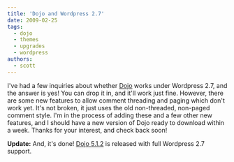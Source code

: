```yaml
---
title: 'Dojo and Wordpress 2.7'
date: 2009-02-25
tags:
  - dojo
  - themes
  - upgrades
  - wordpress
authors:
  - scott
---
```


I've had a few inquiries about whether [Dojo](http://spaceninja.com/dojo/) works under Wordpress 2.7, and the answer is yes! You can drop it in, and it'll work just fine. However, there are some new features to allow comment threading and paging which don't work yet. It's not broken, it just uses the old non-threaded, non-paged comment style. I'm in the process of adding these and a few other new features, and I should have a new version of Dojo ready to download within a week. Thanks for your interest, and check back soon!

**Update:** And, it's done! [Dojo 5.1.2](http://spaceninja.com/dojo/) is released with full Wordpress 2.7 support.
